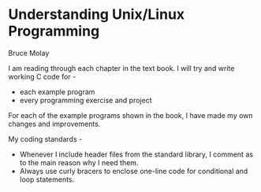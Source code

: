 # Understanding Unix/Linux Programming
Bruce Molay

I am reading through each chapter in the text book. I will try and write
working C code for -
* each example program
* every programming exercise and project

For each of the example programs shown in the book, I have made my own changes
and improvements.

My coding standards -
* Whenever I include header files from the standard library, I comment as to
the main reason why I need them.
* Always use curly bracers to enclose one-line code for conditional and loop 
statements.
